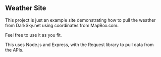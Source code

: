 ## Weather Site

This project is just an example site demonstrating how to pull the weather from DarkSky.net using coordinates from MapBox.com.

Feel free to use it as you fit.

This uses Node.js and Express, with the Request library to pull data from the APIs. 
